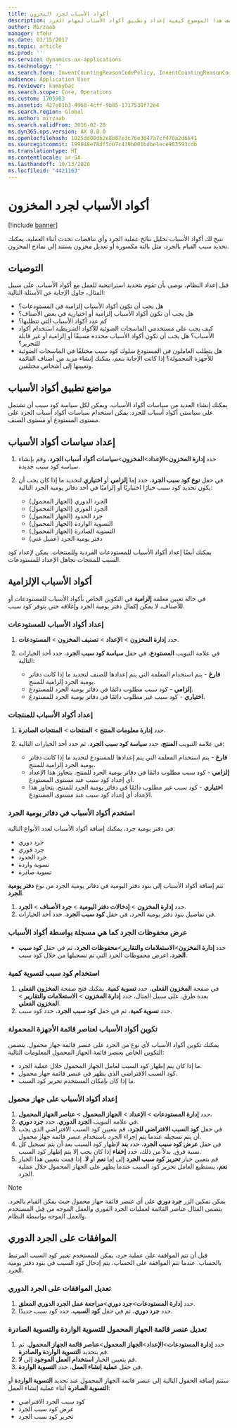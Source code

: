 ```yaml
---
title: أكواد الأسباب لجرد المخزون
description: يصف هذا الموضوع كيفية إعداد وتطبيق أكواد الأسباب لمهام الجرد.
author: Mirzaab
manager: tfehr
ms.date: 03/15/2017
ms.topic: article
ms.prod: ''
ms.service: dynamics-ax-applications
ms.technology: ''
ms.search.form: InventCountingReasonCodePolicy, InventCountingReasonCode
audience: Application User
ms.reviewer: kamaybac
ms.search.scope: Core, Operations
ms.custom: 1705903
ms.assetid: 427e01b3-4968-4cff-9b85-1717530f72e4
ms.search.region: Global
ms.author: mirzaab
ms.search.validFrom: 2016-02-28
ms.dyn365.ops.version: AX 8.0.0
ms.openlocfilehash: 1025dd00db2e8b87e3c76e3047a7cf470a2d6641
ms.sourcegitcommit: 199848e78df5cb7c439b001bdbe1ece963593cdb
ms.translationtype: HT
ms.contentlocale: ar-SA
ms.lasthandoff: 10/13/2020
ms.locfileid: "4421163"
---
```

# <a name="reason-codes-for-inventory-counting"></a>أكواد الأسباب لجرد المخزون

[!include [banner](../includes/banner.md)]

تتيح لك أكواد الأسباب تحليل نتائج عملية الجرد وأي تناقضات تحدث أثناء العملية. يمكنك تحديد سبب القيام بالجرد، مثل بالتة مكسورة أو تعديل مخزون يستند إلى نماذج المخزون.

## <a name="recommendation"></a>التوصيات

قبل إعداد النظام، نوصي بأن تقوم بتحديد استراتيجية للعمل مع أكواد الأسباب. على سبيل المثال، حاول الإجابة عن الأسئلة التالية:

- هل يجب أن تكون أكواد الأسباب إلزامية في المستودعات؟
- هل يجب أن تكون أكواد الأسباب إلزامية أو اختيارية في بعض الأصناف؟
- كم عدد أكواد الأسباب التي تتطلبها؟
- كيف يجب على مستخدمي الماسحات الضوئية للأكواد الشريطية استخدام أكواد الأسباب؟ هل يجب أن تكون أكواد الأسباب محددة مسبقًا أو إلزامية أو غير قابلة للتحرير؟
- هل يتطلب العاملون في المستودع سلوك كود سبب مختلفًا في الماسحات الضوئية للأجهزة المحمولة؟ إذا كانت الإجابة بنعم، يمكنك إنشاء مزيد من أصناف القائمة وتعيينها إلى أشخاص مختلفين.

## <a name="where-reason-codes-apply"></a>مواضع تطبيق أكواد الأسباب

يمكنك إنشاء العديد من سياسات أكواد الأسباب، ويمكن لكل سياسة كود سبب أن تشتمل على سياستي أكواد أسباب للجرد. يمكن استخدام سياسات أكواد أسباب الجرد على مستوى المستودع أو مستوى الصنف.

## <a name="set-up-reason-code-policies"></a>إعداد سياسات أكواد الأسباب

1. حدد **إدارة المخزون**\>**الإعداد**\>**المخزون**\>**سياسات أكواد أسباب الجرد**، وقم بإنشاء سياسة كود سبب جديدة.
2. في حقل **نوع كود سبب الجرد**، حدد إما **إلزامي** أو **اختياري** لتحديد ما إذا كان يجب أن يكون تحديد كود سبب خيارًا اختياريًا أو إلزاميًا في أحد دفاتر يومية الجرد التالية:

    - الجرد الدوري (الجهاز المحمول)
    - الجرد الفوري (الجهاز المحمول)
    - جرد الحدود (الجهاز المحمول)
    - التسوية الواردة (الجهاز المحمول)
    - التسوية الصادرة (الجهاز المحمول)
    - دفتر يومية الجرد (عميل غني)

يمكنك أيضًا إعداد أكواد الأسباب للمستودعات الفردية وللمنتجات. يمكن لإعداد كود السبب للمنتجات تجاهل الإعداد للمستودعات.

## <a name="mandatory-reason-codes"></a>أكواد الأسباب الإلزامية

في حالة تعيين معلمة **إلزامية** في التكوين الخاص بأكواد الأسباب للمستودعات أو للأصناف، لا يمكن إكمال دفتر يومية الجرد وإغلاقه حتى يتوفر كود سبب.

### <a name="set-up-reason-codes-for-warehouses"></a>إعداد أكواد الأسباب للمستودعات

1. حدد **إدارة المخزون** \> **الإعداد** \> **تصنيف المخزون** \> **المستودعات**.
2. في علامة التبويب **المستودع**، في حقل **سياسة كود سبب الجرد**، حدد أحد الخيارات التالية:

    - **فارغ** - يتم استخدام المعلمة التي يتم إعدادها للصنف لتحديد ما إذا كانت دفاتر يومية الجرد إلزامية للمنتج.
    - **إلزامي** - كود سبب مطلوب دائمًا في دفاتر يومية الجرد للمستودع.
    - **اختياري** - كود سبب غير مطلوب دائمًا في دفاتر يومية الجرد للمستودع.

### <a name="set-up-reason-codes-for-products"></a>إعداد أكواد الأسباب للمنتجات

1. حدد **إدارة معلومات المنتج** \> **المنتجات** \> **المنتجات الصادرة**.
2. في علامة التبويب **المنتج**، حدد **سياسة كود سبب الجرد**، ثم حدد أحد الخيارات التالية:

    - **فارغ** - يتم استخدام المعلمة التي يتم إعدادها للمستودع لتحديد ما إذا كانت دفاتر يومية الجرد إلزامية للمنتج.
    - **إلزامي** - كود سبب مطلوب دائمًا في دفاتر يومية الجرد للمنتج. يتجاوز هذا الإعداد أي إعداد كود سبب عند مستوى المستودع.
    - **اختياري** - كود سبب غير مطلوب دائمًا في دفاتر يومية الجرد للمنتج. يتجاوز هذا الإعداد أي إعداد كود سبب عند مستوى المستودع.

### <a name="use-reason-codes-in-counting-journals"></a>استخدم أكواد الأسباب في دفاتر يومية الجرد

في دفتر يومية جرد، يمكنك إضافة أكواد الأسباب لعدد الأنواع التالية:

- جرد دوري
- جرد فوري
- جرد الحدود
- تسوية واردة
- تسوية صادرة

تتم إضافة أكواد الأسباب إلى بنود دفتر اليومية في دفاتر يومية الجرد من نوع **دفتر يومية الجرد**.

1. حدد **إدارة المخزون** \> **إدخالات دفتر اليومية** \> **جرد الأصناف** \> **الجرد**.
2. في تفاصيل بنود دفتر يومية الجرد، في حقل **كود سبب الجرد**، حدد أحد الخيارات.

### <a name="view-the-counting-history-as-its-recorded-by-reason-codes"></a>عرض محفوظات الجرد كما هي مسجلة بواسطة أكواد الأسباب

- حدد **إدارة المخزون**\>**الاستعلامات والتقارير**\>**محفوظات الجرد**، ثم في حقل **كود سبب الجرد**، اعرض محفوظات الجرد التي تم تسجيلها من خلال كود سبب.

### <a name="use-a-reason-code-for-a-quantity-adjustment"></a>استخدام كود سبب لتسوية كمية

1. في صفحة **المخزون الفعلى**، حدد **تسوية كمية**. يمكنك فتح صفحة **المخزون الفعلى** بعدة طرق. على سبيل المثال، حدد **إدارة المخزون** \> **الاستعلامات والتقارير** \> **المخزون الفعلي**.
2. حدد **تسوية كمية**، ثم في حقل **كود سبب الجرد**، حدد كود سبب.

### <a name="configure-reason-codes-for-mobile-device-menu-items"></a>تكوين أكواد الأسباب لعناصر قائمة الأجهزة المحمولة

يمكنك تكوين أكواد الأسباب لأي نوع من الجرد على عنصر قائمة جهاز محمول. يتضمن التكوين الخاص بعنصر قائمة الجهاز المحمول المعلومات التالية:

- ما إذا كان يتم إظهار كود السبب لعامل الجهاز المحمول خلال عملية الجرد.
- كود السبب الافتراضي الذي يظهر في عنصر قائمة جهاز محمول.
- ما إذا كان بإمكان المستخدم تحرير كود السبب.

### <a name="set-up-reason-codes-on-a-mobile-device"></a>إعداد أكواد الأسباب على جهاز محمول

1. حدد **إدارة المستودعات** \> **الإعداد** \> **الجهاز المحمول** \> **عناصر الجهاز المحمول**.
2. في علامة التبويب **الجرد الدوري**، حدد **جرد دوري**.
3. في حقل **كود السبب الافتراضي للجرد**، قم بتعيين كود السبب الافتراضي الذي يجب أن يتم تسجيله عندما يتم إجراء الجرد باستخدام عنصر قائمة جهاز محمول.
4. في حقل **عرض كود سبب الجرد**، حدد **بند** لإظهار كود السبب بعد أن يتم تسجيل كل نسبة فرق. بدلاً من ذلك، حدد **إخفاء** إذا كان يجب إلا يتم إظهار كود السبب.
5. قم بتعيين خيار **تحرير كود سبب الجرد** إلى إما **نعم** أو **لا**. إذا قمت بتعيين هذا الخيار **نعم**، يستطيع العامل تحرير كود السبب عندما يظهر على الجهاز المحمول خلال عملية الجرد.

> [!NOTE]
> يمكن تمكين الزر **جرد دوري** على أي عنصر قائمة جهاز محمول حيث يمكن القيام بالجرد. يتضمن المثال عناصر القائمة لعمليات الجرد الفوري والعمل الموجه من قِبل المستخدم والعمل الموجه بواسطة النظام.

## <a name="cycle-count-approvals"></a>الموافقات على الجرد الدوري

قبل أن تتم الموافقة على عملية جرد، يمكن للمستخدم تغيير كود السبب المرتبط بالحساب. عندما تتم الموافقة على الحساب، يتم إدخال كود السبب في بنود دفتر يومية الجرد.

### <a name="modify-cycle-count-approvals"></a>تعديل الموافقات على الجرد الدوري

1. حدد **إدارة المستودعات**\>**جرد دوري**\>**مراجعة عمل الجرد الدوري المعلق**.
2. حدد **جرد دوري**، ثم في حقل **كود السبب**، حدد كود سبب جديدًا.

### <a name="modify-the-mobile-device-menu-item-for-adjustment-in-and-adjustment-out"></a>تعديل عنصر قائمة الجهاز المحمول للتسوية الواردة والتسوية الصادرة

1. حدد **إدارة المستودعات**\>**الإعداد**\>**الجهاز المحمول**\>**عناصر قائمة الجهاز المحمول**، ثم قم بتحديد **التسوية الواردة والصادرة**.
2. قم بتعيين الخيار **استخدام العمل الموجود** إلى **لا**.
3. في حقل **عملية إنشاء العمل**، حدد **التسوية الواردة**.

ستتم إضافة الحقول التالية إلى عنصر قائمة الجهاز المحمول عند تحديد **التسوية الواردة** أو **التسوية الصادرة** أثناء عملية إنشاء العمل:

- كود سبب الجرد الافتراضي
- عرض كود سبب الجرد
- تحرير كود سبب الجرد
